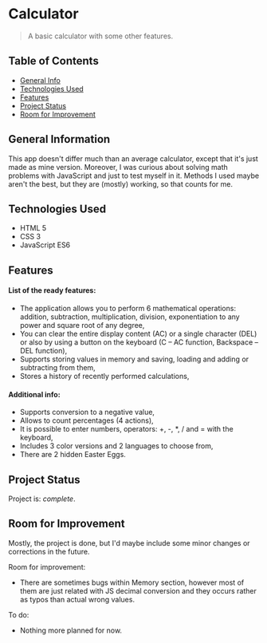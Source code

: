# Calculator
> A basic calculator with some other features.
<!-- > Live demo [_here_](https://www.example.com). -->

## Table of Contents
* [General Info](#general-information)
* [Technologies Used](#technologies-used)
* [Features](#features)
* [Project Status](#project-status)
* [Room for Improvement](#room-for-improvement)


## General Information
This app doesn't differ much than an average calculator, except that it's just made as mine version.
Moreover, I was curious about solving math problems with JavaScript and just to test myself in it.
Methods I used maybe aren't the best, but they are (mostly) working, so that counts for me.


## Technologies Used
- HTML 5
- CSS 3
- JavaScript ES6


## Features
#### List of the ready features:
- The application allows you to perform 6 mathematical operations: addition, subtraction, multiplication, division, exponentiation to any power and square root of any degree,
- You can clear the entire display content (AC) or a single character (DEL) or also by using a button on the keyboard (C – AC function, Backspace – DEL function),
- Supports storing values in memory and saving, loading and adding or subtracting from them,
- Stores a history of recently performed calculations,

#### Additional info:
- Supports conversion to a negative value,
- Allows to count percentages (4 actions),
- It is possible to enter numbers, operators: +, -, *, / and = with the keyboard,
- Includes 3 color versions and 2 languages to choose from,
- There are 2 hidden Easter Eggs.


## Project Status
Project is: _complete_.


## Room for Improvement
Mostly, the project is done, but I'd maybe include some minor changes or corrections in the future.

Room for improvement:
- There are sometimes bugs within Memory section, however most of them are just related with JS decimal conversion and they occurs rather as typos than actual wrong values.

To do:
- Nothing more planned for now.

